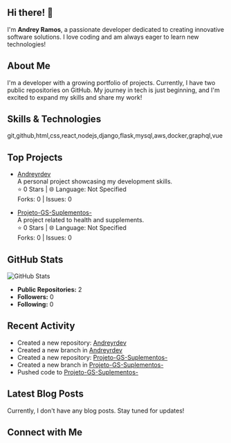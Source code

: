 ## Hi there! 👋

I'm **Andrey Ramos**, a passionate developer dedicated to creating innovative software solutions. I love coding and am always eager to learn new technologies!

## About Me

I'm a developer with a growing portfolio of projects. Currently, I have two public repositories on GitHub. My journey in tech is just beginning, and I'm excited to expand my skills and share my work!

## Skills & Technologies

git,github,html,css,react,nodejs,django,flask,mysql,aws,docker,graphql,vue

## Top Projects

- [Andreyrdev](https://github.com/AndreyRdev/Andreyrdev)  
  A personal project showcasing my development skills.  
  ⭐ 0 Stars  |  🌐 Language: Not Specified  
  Forks: 0  |  Issues: 0  
  
- [Projeto-GS-Suplementos-](https://github.com/AndreyRdev/Projeto-GS-Suplementos-)  
  A project related to health and supplements.  
  ⭐ 0 Stars  |  🌐 Language: Not Specified  
  Forks: 0  |  Issues: 0

## GitHub Stats

![GitHub Stats](https://github-readme-stats.vercel.app/api?username=AndreyRdev&show_icons=true&theme=radical)  
  - **Public Repositories:** 2  
  - **Followers:** 0  
  - **Following:** 0

## Recent Activity

- Created a new repository: [Andreyrdev](https://github.com/AndreyRdev/Andreyrdev)  
- Created a new branch in [Andreyrdev](https://github.com/AndreyRdev/Andreyrdev)  
- Created a new repository: [Projeto-GS-Suplementos-](https://github.com/AndreyRdev/Projeto-GS-Suplementos-)  
- Created a new branch in [Projeto-GS-Suplementos-](https://github.com/AndreyRdev/Projeto-GS-Suplementos-)  
- Pushed code to [Projeto-GS-Suplementos-](https://github.com/AndreyRdev/Projeto-GS-Suplementos-)

## Latest Blog Posts

Currently, I don't have any blog posts. Stay tuned for updates!

## Connect with Me
